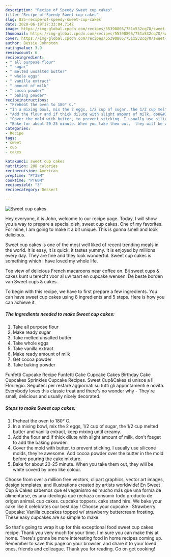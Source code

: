 ```yaml
---
description: "Recipe of Speedy Sweet cup cakes"
title: "Recipe of Speedy Sweet cup cakes"
slug: 825-recipe-of-speedy-sweet-cup-cakes
date: 2020-06-19T17:33:04.714Z
image: https://img-global.cpcdn.com/recipes/55390805/751x532cq70/sweet-cup-cakes-recipe-main-photo.jpg
thumbnail: https://img-global.cpcdn.com/recipes/55390805/751x532cq70/sweet-cup-cakes-recipe-main-photo.jpg
cover: https://img-global.cpcdn.com/recipes/55390805/751x532cq70/sweet-cup-cakes-recipe-main-photo.jpg
author: Bessie Johnston
ratingvalue: 3.9
reviewcount: 6
recipeingredient:
- " all purpose flour"
- " sugar"
- " melted unsalted butter"
- " whole eggs"
- " vanilla extract"
- " amount of milk"
- " cocoa powder"
- " baking powder"
recipeinstructions:
- "Preheat the oven to 180° C."
- "In a mixing bowl, mix the 2 eggs, 1/2 cup of sugar, the 1/2 cup melted butter  and vanilla extract, keep mixing until creamy."
- "Add the flour and if thick dilute with slight amount of milk, don&#39;t foeget to add the baking powder."
- "Cover the mold with butter, to prevent sticking. I usually use silicone molds, they&#39;re awesome.  Add cocoa powder over the butter in the mold before pouring the cake mixture."
- "Bake for about 20-25 minute. When you take them out,  they will be white coverd by oreo like colour."
categories:
- Recipe
tags:
- sweet
- cup
- cakes

katakunci: sweet cup cakes 
nutrition: 208 calories
recipecuisine: American
preptime: "PT35M"
cooktime: "PT60M"
recipeyield: "3"
recipecategory: Dessert

---
```



![Sweet cup cakes](https://img-global.cpcdn.com/recipes/55390805/751x532cq70/sweet-cup-cakes-recipe-main-photo.jpg)

Hey everyone, it is John, welcome to our recipe page. Today, I will show you a way to prepare a special dish, sweet cup cakes. One of my favorites. For mine, I am going to make it a bit unique. This is gonna smell and look delicious.

Sweet cup cakes is one of the most well liked of recent trending meals in the world. It is easy, it is quick, it tastes yummy. It is enjoyed by millions every day. They are fine and they look wonderful. Sweet cup cakes is something which I have loved my whole life.

Top view of delicious French macaroons near coffee on. Bij sweet cups &amp; cakes kunt u terecht voor al uw taart en cupcake wensen. De beste borden van Sweet cups &amp; cakes.


To begin with this recipe, we have to first prepare a few ingredients. You can have sweet cup cakes using 8 ingredients and 5 steps. Here is how you can achieve it.

<!--inarticleads1-->

##### The ingredients needed to make Sweet cup cakes:

1. Take  all purpose flour
1. Make ready  sugar
1. Take  melted unsalted butter
1. Take  whole eggs
1. Take  vanilla extract
1. Make ready  amount of milk
1. Get  cocoa powder
1. Take  baking powder


Funfetti Cupcake Recipe Funfetti Cake Cupcake Cakes Birthday Cake Cupcakes Sprinkles Cupcake Recipes. Sweet Cup&amp;Cakes si unisce a Il Florilegio. Seguiteci per restare aggiornati su tutti gli appuntamenti e novità. Everybody loves this classic treat and there&#39;s no wonder why - They&#39;re small, delicious and usually nicely decorated. 

<!--inarticleads2-->

##### Steps to make Sweet cup cakes:

1. Preheat the oven to 180° C.
1. In a mixing bowl, mix the 2 eggs, 1/2 cup of sugar, the 1/2 cup melted butter  and vanilla extract, keep mixing until creamy.
1. Add the flour and if thick dilute with slight amount of milk, don&#39;t foeget to add the baking powder.
1. Cover the mold with butter, to prevent sticking. I usually use silicone molds, they&#39;re awesome.  Add cocoa powder over the butter in the mold before pouring the cake mixture.
1. Bake for about 20-25 minute. When you take them out,  they will be white coverd by oreo like colour.


Choose from over a million free vectors, clipart graphics, vector art images, design templates, and illustrations created by artists worldwide! En Sweet Cup &amp; Cakes sabemos que el veganismo es mucho más que una forma de alimentarse, es una ideología que rechaza consumir todo producto de origen animal. cup cakes. cupcake toppers. cake stand hire. We bake your cake like it celebrates our best day ! Choose your cupcake : Strawberry Cupcake: Vanilla cupcakes topped w/ strawberry buttercream frosting. These easy cupcakes are so simple to make. 

So that's going to wrap it up for this exceptional food sweet cup cakes recipe. Thank you very much for your time. I'm sure you can make this at home. There's gonna be more interesting food in home recipes coming up. Remember to save this page on your browser, and share it to your loved ones, friends and colleague. Thank you for reading. Go on get cooking!
